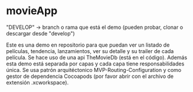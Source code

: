 # movieApp
"DEVELOP" -> branch o rama que está el demo (pueden probar, clonar o descargar desde "develop")

Este es una demo en repositorio para que puedan ver un listado de películas, tendencia, lanzamientos, ver su detalle y su trailer de cada película. Se hace uso de una api TheMovieDb (está en el código). Además esta demo está separada por capas y cada capa tiene responsabilidades única. Se usa patrón arquitéctonico MVP-Routing-Configuration y como gestor de dependencia Cocoapods (por favor abrir con el archivo de extensión .xcworkspace).
